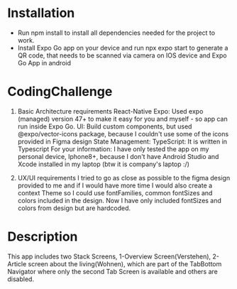 # Installation

- Run npm install to install all dependencies needed for the project to work.
- Install Expo Go app on your device and run npx expo start to generate a QR code, that needs to be scanned via camera on IOS device and Expo Go App in android

# CodingChallenge

1. Basic Architecture requirements
React-Native
Expo: Used expo (managed) version 47+ to make it easy for you and myself - so app can run inside Expo Go.
UI: Build custom components, but used @expo/vector-icons package, because I couldn't use some of the icons provided in Figma design
State Management: 
TypeScript: It is written in Typescript
For your information: I have only tested the app on my personal device, Iphone8+, because I don't have Android Studio and Xcode installed in my laptop (btw it is company's laptop :/)

2. UX/UI requirements
I tried to go as close as possible to the figma design provided to me and if I would have more time I would also create a context Theme so I could use fontFamilies, common fontSizes 
and colors included in the design. Now I have only included fontSizes and colors from design but are hardcoded.

# Description

This app includes two Stack Screens, 1-Overview Screen(Verstehen), 2-Article screen about the living(Wohnen), which are part of the TabBottom Navigator where only the second 
Tab Screen is available and others are disabled.
